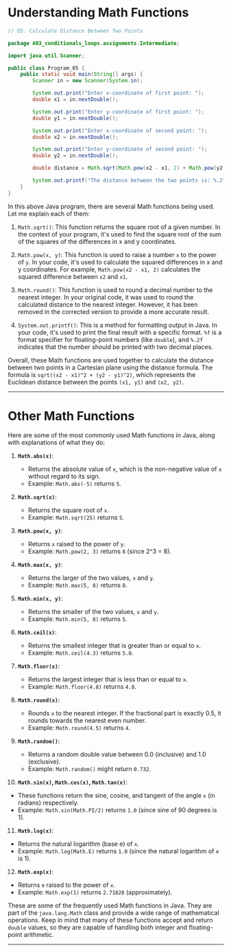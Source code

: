 # Understanding Math Functions

```java
// Q5. Calculate Distance Between Two Points

package A03_conditionals_loops.assignments.Intermediate;

import java.util.Scanner;

public class Program_05 {
    public static void main(String[] args) {
        Scanner in = new Scanner(System.in);

        System.out.print("Enter x-coordinate of first point: ");
        double x1 = in.nextDouble();

        System.out.print("Enter y-coordinate of first point: ");
        double y1 = in.nextDouble();

        System.out.print("Enter x-coordinate of second point: ");
        double x2 = in.nextDouble();

        System.out.print("Enter y-coordinate of second point: ");
        double y2 = in.nextDouble();

        double distance = Math.sqrt(Math.pow(x2 - x1, 2) + Math.pow(y2 - y1, 2));

        System.out.printf("The distance between the two points is: %.2f", distance);
    }
}
```

In this above Java program, there are several Math functions being used. Let me explain each of them:

1. `Math.sqrt()`: This function returns the square root of a given number. In the context of your program, it's used to
   find the square root of the sum of the squares of the differences in x and y coordinates.

2. `Math.pow(x, y)`: This function is used to raise a number `x` to the power of `y`. In your code, it's used to
   calculate the squared differences in x and y coordinates. For example, `Math.pow(x2 - x1, 2)` calculates the squared
   difference between `x2` and `x1`.

3. `Math.round()`: This function is used to round a decimal number to the nearest integer. In your original code, it was
   used to round the calculated distance to the nearest integer. However, it has been removed in the corrected version
   to provide a more accurate result.

4. `System.out.printf()`: This is a method for formatting output in Java. In your code, it's used to print the final
   result with a specific format. `%f` is a format specifier for floating-point numbers (like `double`), and `%.2f`
   indicates that the number should be printed with two decimal places.

Overall, these Math functions are used together to calculate the distance between two points in a Cartesian plane using
the distance formula. The formula is `sqrt((x2 - x1)^2 + (y2 - y1)^2)`, which represents the Euclidean distance between
the points `(x1, y1)` and `(x2, y2)`.

---

# Other Math Functions

Here are some of the most commonly used Math functions in Java, along with explanations of what they do:

1. **`Math.abs(x)`**:
    - Returns the absolute value of `x`, which is the non-negative value of `x` without regard to its sign.
    - Example: `Math.abs(-5)` returns `5`.

2. **`Math.sqrt(x)`**:
    - Returns the square root of `x`.
    - Example: `Math.sqrt(25)` returns `5`.

3. **`Math.pow(x, y)`**:
    - Returns `x` raised to the power of `y`.
    - Example: `Math.pow(2, 3)` returns `8` (since 2^3 = 8).

4. **`Math.max(x, y)`**:
    - Returns the larger of the two values, `x` and `y`.
    - Example: `Math.max(5, 8)` returns `8`.

5. **`Math.min(x, y)`**:
    - Returns the smaller of the two values, `x` and `y`.
    - Example: `Math.min(5, 8)` returns `5`.

6. **`Math.ceil(x)`**:
    - Returns the smallest integer that is greater than or equal to `x`.
    - Example: `Math.ceil(4.3)` returns `5.0`.

7. **`Math.floor(x)`**:
    - Returns the largest integer that is less than or equal to `x`.
    - Example: `Math.floor(4.8)` returns `4.0`.

8. **`Math.round(x)`**:
    - Rounds `x` to the nearest integer. If the fractional part is exactly 0.5, it rounds towards the nearest even
      number.
    - Example: `Math.round(4.5)` returns `4`.

9. **`Math.random()`**:
    - Returns a random double value between 0.0 (inclusive) and 1.0 (exclusive).
    - Example: `Math.random()` might return `0.732`.

10. **`Math.sin(x)`, `Math.cos(x)`, `Math.tan(x)`**:

- These functions return the sine, cosine, and tangent of the angle `x` (in radians) respectively.
- Example: `Math.sin(Math.PI/2)` returns `1.0` (since sine of 90 degrees is 1).

11. **`Math.log(x)`**:

- Returns the natural logarithm (base e) of `x`.
- Example: `Math.log(Math.E)` returns `1.0` (since the natural logarithm of `e` is 1).

12. **`Math.exp(x)`**:

- Returns `e` raised to the power of `x`.
- Example: `Math.exp(1)` returns `2.71828` (approximately).

These are some of the frequently used Math functions in Java. They are part of the `java.lang.Math` class and provide a
wide range of mathematical operations. Keep in mind that many of these functions accept and return `double` values, so
they are capable of handling both integer and floating-point arithmetic.

---

